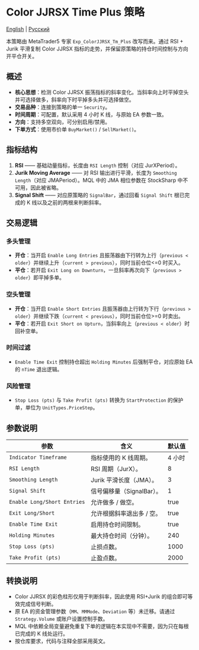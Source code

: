# Color JJRSX Time Plus 策略
[English](README.md) | [Русский](README_ru.md)

本策略由 MetaTrader5 专家 `Exp_ColorJJRSX_Tm_Plus` 改写而来。通过 RSI + Jurik 平滑复制 Color JJRSX 指标的走势，并保留原策略的持仓时间控制与方向开平仓开关。

## 概述

- **核心思想**：检测 Color JJRSX 振荡指标的斜率变化。当斜率向上时平掉空头并可选择做多，斜率向下时平掉多头并可选择做空。
- **交易品种**：连接到策略的单一 `Security`。
- **时间周期**：可配置，默认采用 4 小时 K 线，与原始 EA 参数一致。
- **方向**：支持多空双向，可分别启用/禁用。
- **下单方式**：使用市价单 `BuyMarket()` / `SellMarket()`。

## 指标结构

1. **RSI** —— 基础动量指标，长度由 `RSI Length` 控制（对应 JurXPeriod）。
2. **Jurik Moving Average** —— 对 RSI 输出进行平滑，长度为 `Smoothing Length`（对应 JMAPeriod）。MQL 中的 JMA 相位参数在 StockSharp 中不可用，因此被省略。
3. **Signal Shift** —— 对应原策略的 `SignalBar`，通过回看 `Signal Shift` 根已完成的 K 线以及之前的两根来判断斜率。

## 交易逻辑

### 多头管理
- **开仓**：当开启 `Enable Long Entries` 且振荡器由下行转为上行（`previous < older`）并继续上升（`current > previous`），同时当前仓位<=0 时买入。
- **平仓**：若开启 `Exit Long on Downturn`，一旦斜率再次向下（`previous > older`）即平掉多单。

### 空头管理
- **开仓**：当开启 `Enable Short Entries` 且振荡器由上行转为下行（`previous > older`）并继续下跌（`current < previous`），同时当前仓位>=0 时卖出。
- **平仓**：若开启 `Exit Short on Upturn`，当斜率向上（`previous < older`）时回补空单。

### 时间过滤
- `Enable Time Exit` 控制持仓超出 `Holding Minutes` 后强制平仓，对应原始 EA 的 `nTime` 退出逻辑。

### 风险管理
- `Stop Loss (pts)` 与 `Take Profit (pts)` 转换为 `StartProtection` 的保护单，单位为 `UnitTypes.PriceStep`。

## 参数说明

| 参数 | 含义 | 默认值 |
|------|------|--------|
| `Indicator Timeframe` | 指标使用的 K 线周期。 | 4 小时 |
| `RSI Length` | RSI 周期（JurX）。 | 8 |
| `Smoothing Length` | Jurik 平滑长度（JMA）。 | 3 |
| `Signal Shift` | 信号偏移量（SignalBar）。 | 1 |
| `Enable Long/Short Entries` | 允许做多 / 做空。 | true |
| `Exit Long/Short` | 允许根据斜率退出多 / 空。 | true |
| `Enable Time Exit` | 启用持仓时间限制。 | true |
| `Holding Minutes` | 最大持仓时间（分钟）。 | 240 |
| `Stop Loss (pts)` | 止损点数。 | 1000 |
| `Take Profit (pts)` | 止盈点数。 | 2000 |

## 转换说明

- Color JJRSX 的彩色柱形仅用于判断斜率，因此使用 RSI+Jurik 的组合即可等效完成信号判断。
- 原 EA 的资金管理参数（`MM`、`MMMode`、`Deviation` 等）未迁移。请通过 `Strategy.Volume` 或账户设置控制手数。
- MQL 中依赖全局变量避免重复下单的逻辑在本实现中不需要，因为只在每根已完成的 K 线处运行。
- 按仓库要求，代码与注释全部采用英文。
